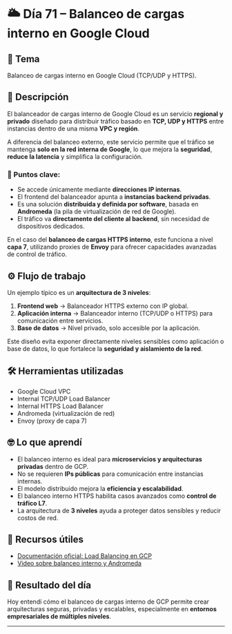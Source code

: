 # 🌥️ Día 71 – Balanceo de cargas interno en Google Cloud

## 📌 Tema

Balanceo de cargas interno en Google Cloud (TCP/UDP y HTTPS).

## 📝 Descripción

El balanceador de cargas interno de Google Cloud es un servicio **regional y privado** diseñado para distribuir tráfico basado en **TCP, UDP y HTTPS** entre instancias dentro de una misma **VPC y región**.

A diferencia del balanceo externo, este servicio permite que el tráfico se mantenga **solo en la red interna de Google**, lo que mejora la **seguridad**, **reduce la latencia** y simplifica la configuración.

### 🔹 Puntos clave:

- Se accede únicamente mediante **direcciones IP internas**.
- El frontend del balanceador apunta a **instancias backend privadas**.
- Es una solución **distribuida y definida por software**, basada en **Andromeda** (la pila de virtualización de red de Google).
- El tráfico va **directamente del cliente al backend**, sin necesidad de dispositivos dedicados.

En el caso del **balanceo de cargas HTTPS interno**, este funciona a nivel **capa 7**, utilizando proxies de **Envoy** para ofrecer capacidades avanzadas de control de tráfico.

## ⚙️ Flujo de trabajo

Un ejemplo típico es un **arquitectura de 3 niveles**:

1. **Frontend web** → Balanceador HTTPS externo con IP global.
2. **Aplicación interna** → Balanceador interno (TCP/UDP o HTTPS) para comunicación entre servicios.
3. **Base de datos** → Nivel privado, solo accesible por la aplicación.

Este diseño evita exponer directamente niveles sensibles como aplicación o base de datos, lo que fortalece la **seguridad y aislamiento de la red**.

## 🛠️ Herramientas utilizadas

- Google Cloud VPC
- Internal TCP/UDP Load Balancer
- Internal HTTPS Load Balancer
- Andromeda (virtualización de red)
- Envoy (proxy de capa 7)

## 🤓 Lo que aprendí

- El balanceo interno es ideal para **microservicios y arquitecturas privadas** dentro de GCP.
- No se requieren **IPs públicas** para comunicación entre instancias internas.
- El modelo distribuido mejora la **eficiencia y escalabilidad**.
- El balanceo interno HTTPS habilita casos avanzados como **control de tráfico L7**.
- La arquitectura de **3 niveles** ayuda a proteger datos sensibles y reducir costos de red.

## 🔗 Recursos útiles

- [Documentación oficial: Load Balancing en GCP](https://cloud.google.com/load-balancing/docs)
- [Video sobre balanceo interno y Andromeda](https://cloud.google.com/andromeda)

## 🚀 Resultado del día

Hoy entendí cómo el balanceo de cargas interno de GCP permite crear arquitecturas seguras, privadas y escalables, especialmente en **entornos empresariales de múltiples niveles**.

---
